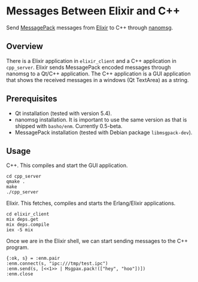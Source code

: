Messages Between Elixir and C++
===============================

Send [MessagePack][0] messages from [Elixir][1] to C++ through [nanomsg][2].

[0]: http://msgpack.org/
[1]: http://elixir-lang.org/
[2]: http://nanomsg.org/


Overview
--------

There is a Elixir application in `elixir_client` and a C++ application in
`cpp_server`. Elixir sends MessagePack encoded messages through nanomsg to a
Qt/C++ application. The C++ application is a GUI application that shows the
received messages in a windows (Qt TextArea) as a string.

Prerequisites
-------------

* Qt installation (tested with version 5.4).
* nanomsg installation. It is important to use the same version as that is shipped with `basho/enm`. Currently 0.5-beta.
* MessagePack installation (tested with Debian package `libmsgpack-dev`).


Usage
-----

C++. This compiles and start the GUI application.

~~~
cd cpp_server
qmake .
make
./cpp_server
~~~

Elixir. This fetches, compiles and starts the Erlang/Elixir applications.

~~~
cd elixir_client
mix deps.get
mix deps.compile
iex -S mix
~~~

Once we are in the Elixir shell, we can start sending messages to the C++ program.

~~~
{:ok, s} = :enm.pair
:enm.connect(s, "ipc:///tmp/test.ipc")
:enm.send(s, [<<1>> | Msgpax.pack!(["hey", "hoo"])])
:enm.close
~~~
